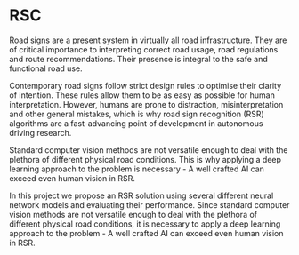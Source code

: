 # RSC
Road signs are a present system in virtually all road infrastructure. They are
of critical importance to interpreting correct road usage, road regulations and
route recommendations. Their presence is integral to the safe and functional
road use.

Contemporary road signs follow strict design rules to optimise their clarity of
intention. These rules allow them to be as easy as possible for human
interpretation. However, humans are prone to distraction, misinterpretation and
other general mistakes, which is why road sign recognition (RSR) algorithms are
a fast-advancing point of development in autonomous driving research.

Standard computer vision methods are not versatile enough to deal with the
plethora of different physical road conditions. This is why applying a deep
learning approach to the problem is necessary - A well crafted AI can exceed
even human vision in RSR.

In this project we propose an RSR solution using several different neural
network models and evaluating their performance. Since standard computer vision
methods are not versatile enough to deal with the plethora of different physical
road conditions, it is necessary to apply a deep learning approach to the
problem - A well crafted AI can exceed even human vision in RSR.